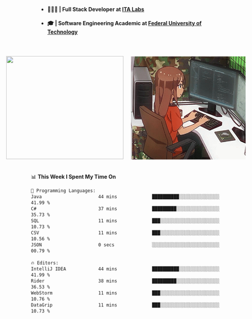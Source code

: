 <body style="margin-bottom: 40px; gap: 20px">
  <div style="display: flex; flex-direction: column; width: auto; margin: 0 auto; padding: 20px;">
    <ul style="flex: 1; margin-bottom: 20px;">
      <li><h4>🧑🏽‍💻 | Full Stack Developer at <a href="https://itafrotas.com//">ITA Labs</a></h4></li>
      <li><h4>🎓 | Software Engineering Academic at <a href="http://www.utfpr.edu.br/">Federal University of Technology</a></h4></li>
      <br/>
    </ul>
    <div style="display: flex; justify-content: center; align-items: center; gap: 20px;">
      <a href="https://skillicons.dev">
        <img width="312" height="274" src="https://skillicons.dev/icons?i=cs,dotnet,php,laravel,ts,js,nodejs,react,swift,java,adonis,postgres,mysql,mongodb,postman,c,heroku,gradle,npm,flutter,docker,aws,redis,kubernetes&theme=light&&perline=4" />
      </a>
      <img width="312" height="274" src="assets/umiko.gif" alt="Computer Boy" />
    </div>
  </div>
</body>


<!--START_SECTION:waka-->
📊 **This Week I Spent My Time On** 

```text
💬 Programming Languages: 
Java                     44 mins             ██████████░░░░░░░░░░░░░░░   41.99 % 
C#                       37 mins             █████████░░░░░░░░░░░░░░░░   35.73 % 
SQL                      11 mins             ███░░░░░░░░░░░░░░░░░░░░░░   10.73 % 
CSV                      11 mins             ███░░░░░░░░░░░░░░░░░░░░░░   10.56 % 
JSON                     0 secs              ░░░░░░░░░░░░░░░░░░░░░░░░░   00.79 % 

🔥 Editors: 
IntelliJ IDEA            44 mins             ██████████░░░░░░░░░░░░░░░   41.99 % 
Rider                    38 mins             █████████░░░░░░░░░░░░░░░░   36.53 % 
WebStorm                 11 mins             ███░░░░░░░░░░░░░░░░░░░░░░   10.76 % 
DataGrip                 11 mins             ███░░░░░░░░░░░░░░░░░░░░░░   10.73 % 
```


<!--END_SECTION:waka-->

<!--
**danielr0d/danielr0d** is a ✨ _special_ ✨ repository because its `README.md` (this file) appears on your GitHub profile.

Here are some ideas to get you started:

- 🔭 I’m currently working on ...
- 🌱 I’m currently learning ...
- 👯 I’m looking to collaborate on ...
- 🤔 I’m looking for help with ...
- 💬 Ask me about ...
- 📫 How to reach me: ...
- 😄 Pronouns: ...
- ⚡ Fun fact: ...
-->
